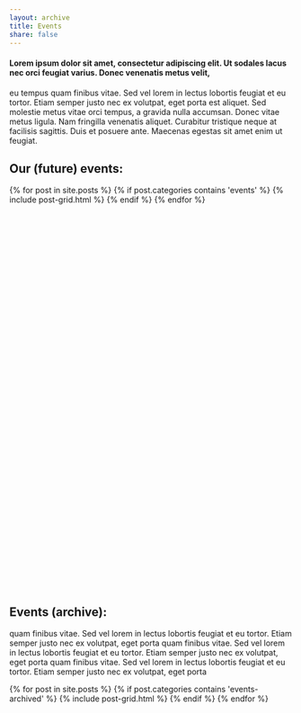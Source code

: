 ```yaml
---
layout: archive
title: Events
share: false
---
```

#### Lorem ipsum dolor sit amet, consectetur adipiscing elit. Ut sodales lacus nec orci feugiat varius. Donec venenatis metus velit,  

eu tempus quam finibus vitae. Sed vel lorem in lectus lobortis feugiat et eu tortor. Etiam semper justo nec ex volutpat, eget porta est aliquet. Sed molestie metus vitae orci tempus, a gravida nulla accumsan. Donec vitae metus ligula. Nam fringilla venenatis aliquet. Curabitur tristique neque at facilisis sagittis. Duis et posuere ante. Maecenas egestas sit amet enim ut feugiat.



## Our (future) events:

<div class="tiles" style="height: 700px;">
{% for post in site.posts %}
  {% if post.categories contains 'events' %}
	{% include post-grid.html %}
	{% endif %}
{% endfor %}
</div><!-- /.tiles --> &nbsp;


## Events (archive):
quam finibus vitae. Sed vel lorem in lectus lobortis feugiat et eu tortor. Etiam semper justo nec ex volutpat, eget porta quam finibus vitae. Sed vel lorem in lectus lobortis feugiat et eu tortor. Etiam semper justo nec ex volutpat, eget porta 
quam finibus vitae. Sed vel lorem in lectus lobortis feugiat et eu tortor. Etiam semper justo nec ex volutpat, eget porta 

<div class="tiles">
{% for post in site.posts %}
  {% if post.categories contains 'events-archived' %}
	{% include post-grid.html %}
	{% endif %}
{% endfor %}
</div><!-- /.tiles --> 


